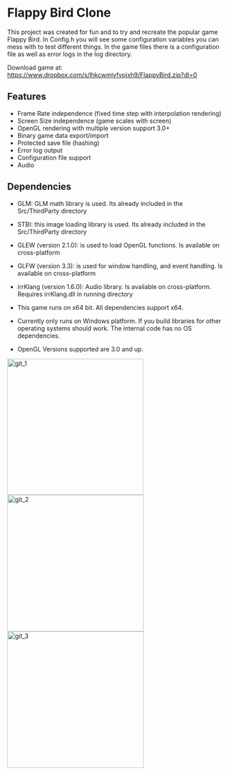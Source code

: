 # Flappy Bird Clone

This project was created for fun and to try and recreate the popular game Flappy Bird. 
In Config.h you will see some configuration variables you can mess with to test different things. 
In the game files there is a configuration file as well as error logs in the log directory.

Download game at: https://www.dropbox.com/s/lhkcwmjyfvpjxh9/FlappyBird.zip?dl=0

## Features
- Frame Rate independence (fixed time step with interpolation rendering)
- Screen Size independence (game scales with screen)
- OpenGL rendering with multiple version support 3.0+
- Binary game data export/import
- Protected save file (hashing)
- Error log output
- Configuration file support
- Audio

## Dependencies
- GLM: GLM math library is used. Its already included in the Src/ThirdParty directory
- STBI: this image loading library is used. Its already included in the Src/ThirdParty directory
- GLEW (version 2.1.0): is used to load OpenGL functions. Is available on cross-platform
- GLFW (version 3.3): is used for window handling, and event handling. Is available on cross-platform
- irrKlang (version 1.6.0): Audio library. Is available on cross-platform. Requires irrKlang.dll in running directory

- This game runs on x64 bit. All dependencies support x64.

- Currently only runs on Windows platform. If you build libraries for other operating systems should work. The internal code has no OS dependencies.

- OpenGL Versions supported are 3.0 and up. 


<img width="314" alt="git_1" src="https://user-images.githubusercontent.com/33635742/203861828-ff6b0892-b55a-4c2a-9f4f-f14ea26f4154.png"> <img width="315" alt="git_2" src="https://user-images.githubusercontent.com/33635742/203863506-08ebf979-0771-4a62-8124-22b28d49ac1a.png"> <img width="315" alt="git_3" src="https://user-images.githubusercontent.com/33635742/203863517-61119a99-428e-4ec3-a999-d7f1f3454ebd.png">
